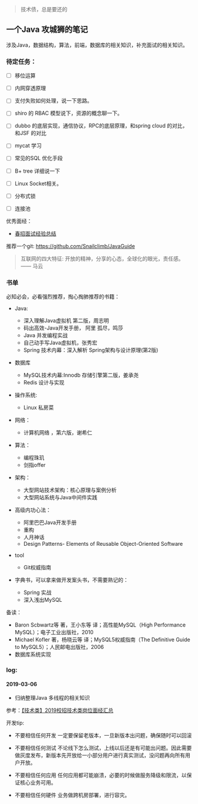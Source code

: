 
> 技术债，总是要还的






一个Java 攻城狮的笔记
----


涉及Java，数据结构，算法，前端，数据库的相关知识，补充面试的相关知识。


### 待定任务：

- [ ] 移位运算
- [ ] 内网穿透原理
- [ ] 支付失败如何处理，说一下思路。
- [ ] shiro 的 RBAC 模型说下，资源的概念聊一下。
- [ ] dubbo 的底层实现，通信协议，RPC的底层原理，和spring cloud 的对比，和JSF 的对比
- [ ] mycat 学习

- [ ] 常见的SQL 优化手段
- [ ] B+ tree 详细说一下
- [ ] Linux Socket相关。
- [ ] 分布式锁
- [ ] 连接池



优秀面经：
+ [春招面试经验总结](https://www.nowcoder.com/discuss/160872?type=0&order=0&pos=13&page=1)




推荐一个git:
https://github.com/Snailclimb/JavaGuide

> 互联网的四大特征: 开放的精神，分享的心态，全球化的眼光，责任感。
—— 马云

### 书单


必知必会，必看强烈推荐，掏心掏肺推荐的书籍：

+ Java:
    + 深入理解Java虚拟机 第二版，周志明
    + 码出高效-Java开发手册， 阿里 孤尽，鸣莎
    + Java 并发编程实战
    + 自己动手写Java虚拟机，张秀宏
    + Spring 技术内幕：深入解析 Spring架构与设计原理(第2版)
+ 数据库
    + MySQL技术内幕:Innodb 存储引擎第二版，姜承尧
    + Redis 设计与实现
+ 操作系统:
    + Linux 私房菜
+ 网络：
    + 计算机网络 ，第六版，谢希仁
+ 算法：
    + 编程珠玑
    + 剑指offer
+ 架构：
    + 大型网站技术架构：核心原理与案例分析
    + 大型网站系统与Java中间件实践
+ 高级内功心法：
    + 阿里巴巴Java开发手册
    + 重构
    + 人月神话
    + Design Patterns- Elements of Reusable Object-Oriented Software
+ tool 
    + Git权威指南




+ 字典书，可以拿来做开发案头书，不需要熟记的：
    + Spring 实战
    + 深入浅出MySQL



备读：
+ Baron Scbwartz等 著，王小东等 译；高性能MySQL（High Performance MySQL）；电子工业出版社，2010
+ Michael Kofler 著，杨晓云等 译；MySQL5权威指南（The Definitive Guide to MySQL5）；人民邮电出版社，2006
+ 数据库系统实现

### log:


#### 2019-03-06

+ 归纳整理Java 多线程的相关知识




参考：[【技术类】2019校招技术类岗位面经汇总](https://www.nowcoder.com/discuss/146655)




开发tip:

+ 不要相信任何开发
一定要保留老版本，一旦新版本出问题，确保随时可以回滚

+ 不要相信任何测试
不论线下怎么测试，上线以后还是有可能出问题。因此需要做灰度发布，新版本先开放给一小部分用户进行真实测试，没问题再向所有用户开放。

+ 不要相信任何应用
任何应用都可能崩溃，必要的时候做服务降级和限流，以保证核心业务可用。

+ 不要相信任何硬件
业务做跨机房部署，进行容灾。




























